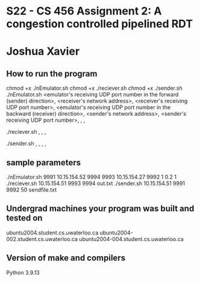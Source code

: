 # S22 - CS 456 Assignment 2: A congestion controlled pipelined RDT
# Joshua Xavier

## How to run the program
chmod +x ./nEmulator.sh
chmod +x ./reciever.sh
chmod +x ./sender.sh
./nEmulator.sh <emulator's receiving UDP port number in the forward (sender) direction>,
<receiver's network address>,
<receiver's receiving UDP port number>,
<emulator's receiving UDP port number in the backward (receiver) direction>,
<sender's network address>,
<sender's receiving UDP port number>,
<maximum delay of the link in units of millisecond>,
<packet discard probability>,
<verbose-mode>

./reciever.sh <hostname for the network emulator>,
<UDP port number used by the link emulator to receive ACKs from the receiver>,
<UDP port number used by the receiver to receive data from the emulator>,
<name of the file into which the received data is written>

./sender.sh <host address of the network emulator>,
<UDP port number used by the emulator to receive data from the sender>,
<UDP port number used by the sender to receive ACKs from the emulator>,
<timeout interval in units of millisecond>,
<name of the file to be transferred>

## sample parameters
./nEmulator.sh 9991 10.15.154.52 9994 9993  10.15.154.27 9992 1 0.2 1
./reciever.sh 10.15.154.51 9993 9994 out.txt
./sender.sh 10.15.154.51 9991 9992 50 sendfile.txt

## Undergrad machines your program was built and tested on
ubuntu2004.student.cs.uwaterloo.ca
ubuntu2004-002.student.cs.uwaterloo.ca
ubuntu2004-004.student.cs.uwaterloo.ca

## Version of make and compilers
Python 3.9.13